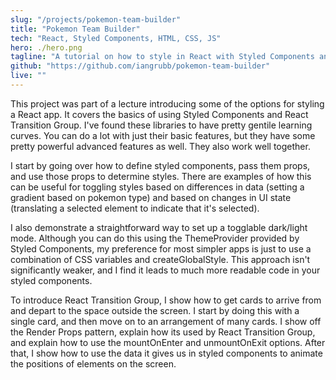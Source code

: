 ```yaml
---
slug: "/projects/pokemon-team-builder"
title: "Pokemon Team Builder"
tech: "React, Styled Components, HTML, CSS, JS"
hero: ./hero.png
tagline: "A tutorial on how to style in React with Styled Components and React Transition Group."
github: "https://github.com/iangrubb/pokemon-team-builder"
live: ""
---
```


This project was part of a lecture introducing some of the options for styling a React app. It covers the basics of using Styled Components and React Transition Group. I've found these libraries to have pretty gentile learning curves. You can do a lot with just their basic features, but they have some pretty powerful advanced features as well. They also work well together.

I start by going over how to define styled components, pass them props, and use those props to determine styles. There are examples of how this can be useful for toggling styles based on differences in data (setting a gradient based on pokemon type) and based on changes in UI state (translating a selected element to indicate that it's selected).

I also demonstrate a straightforward way to set up a togglable dark/light mode. Although you can do this using the ThemeProvider provided by Styled Components, my preference for most simpler apps is just to use a combination of CSS variables and createGlobalStyle. This approach isn't significantly weaker, and I find it leads to much more readable code in your styled components.

To introduce React Transition Group, I show how to get cards to arrive from and depart to the space outside the screen. I start by doing this with a single card, and then move on to an arrangement of many cards. I show off the Render Props pattern, explain how its used by React Transition Group, and explain how to use the mountOnEnter and unmountOnExit options. After that, I show how to use the data it gives us in styled components to animate the positions of elements on the screen.
